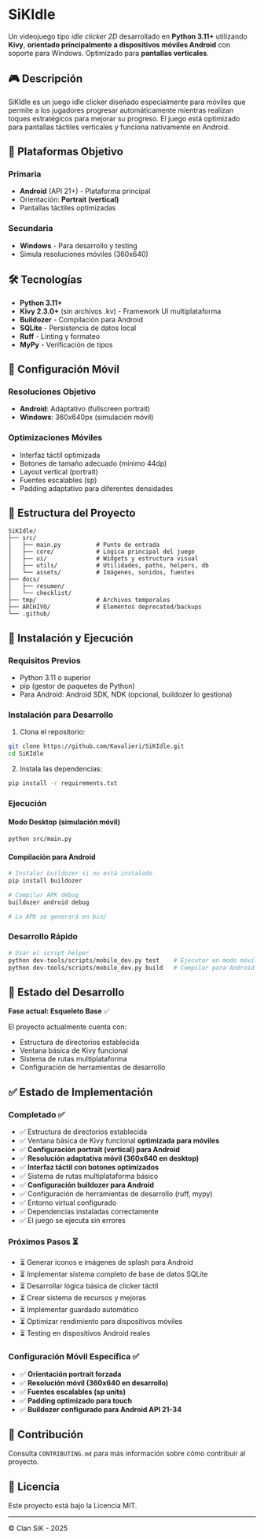 # SiKIdle

Un videojuego tipo *idle clicker 2D* desarrollado en **Python 3.11+** utilizando **Kivy**, **orientado principalmente a dispositivos móviles Android** con soporte para Windows. Optimizado para **pantallas verticales**.

## 🎮 Descripción

SiKIdle es un juego idle clicker diseñado especialmente para móviles que permite a los jugadores progresar automáticamente mientras realizan toques estratégicos para mejorar su progreso. El juego está optimizado para pantallas táctiles verticales y funciona nativamente en Android.

## 📱 Plataformas Objetivo

### Primaria
- **Android** (API 21+) - Plataforma principal
- Orientación: **Portrait (vertical)**
- Pantallas táctiles optimizadas

### Secundaria  
- **Windows** - Para desarrollo y testing
- Simula resoluciones móviles (360x640)

## 🛠️ Tecnologías

- **Python 3.11+**
- **Kivy 2.3.0+** (sin archivos .kv) - Framework UI multiplataforma
- **Buildozer** - Compilación para Android
- **SQLite** - Persistencia de datos local
- **Ruff** - Linting y formateo
- **MyPy** - Verificación de tipos

## 📱 Configuración Móvil

### Resoluciones Objetivo
- **Android**: Adaptativo (fullscreen portrait)
- **Windows**: 360x640px (simulación móvil)

### Optimizaciones Móviles
- Interfaz táctil optimizada
- Botones de tamaño adecuado (mínimo 44dp)
- Layout vertical (portrait)
- Fuentes escalables (sp)
- Padding adaptativo para diferentes densidades

## 📂 Estructura del Proyecto

```
SiKIdle/
├── src/
│   ├── main.py          # Punto de entrada
│   ├── core/            # Lógica principal del juego
│   ├── ui/              # Widgets y estructura visual
│   ├── utils/           # Utilidades, paths, helpers, db
│   └── assets/          # Imágenes, sonidos, fuentes
├── docs/
│   ├── resumen/
│   └── checklist/
├── tmp/                 # Archivos temporales
├── ARCHIVO/             # Elementos deprecated/backups
└── .github/
```

## 🚀 Instalación y Ejecución

### Requisitos Previos

- Python 3.11 o superior
- pip (gestor de paquetes de Python)
- Para Android: Android SDK, NDK (opcional, buildozer lo gestiona)

### Instalación para Desarrollo

1. Clona el repositorio:
```bash
git clone https://github.com/Kavalieri/SiKIdle.git
cd SiKIdle
```

2. Instala las dependencias:
```bash
pip install -r requirements.txt
```

### Ejecución

#### Modo Desktop (simulación móvil)
```bash
python src/main.py
```

#### Compilación para Android
```bash
# Instalar buildozer si no está instalado
pip install buildozer

# Compilar APK debug
buildozer android debug

# La APK se generará en bin/
```

### Desarrollo Rápido
```bash
# Usar el script helper
python dev-tools/scripts/mobile_dev.py test    # Ejecutar en modo móvil
python dev-tools/scripts/mobile_dev.py build   # Compilar para Android
```

## 🎯 Estado del Desarrollo

**Fase actual: Esqueleto Base** ✅

El proyecto actualmente cuenta con:
- Estructura de directorios establecida
- Ventana básica de Kivy funcional
- Sistema de rutas multiplataforma
- Configuración de herramientas de desarrollo

## ✅ Estado de Implementación

### Completado ✅
- ✅ Estructura de directorios establecida
- ✅ Ventana básica de Kivy funcional **optimizada para móviles**
- ✅ **Configuración portrait (vertical) para Android**
- ✅ **Resolución adaptativa móvil (360x640 en desktop)**
- ✅ **Interfaz táctil con botones optimizados**
- ✅ Sistema de rutas multiplataforma básico
- ✅ **Configuración buildozer para Android**
- ✅ Configuración de herramientas de desarrollo (ruff, mypy)
- ✅ Entorno virtual configurado
- ✅ Dependencias instaladas correctamente
- ✅ El juego se ejecuta sin errores

### Próximos Pasos ⏳
- ⏳ Generar iconos e imágenes de splash para Android
- ⏳ Implementar sistema completo de base de datos SQLite
- ⏳ Desarrollar lógica básica de clicker táctil
- ⏳ Crear sistema de recursos y mejoras
- ⏳ Implementar guardado automático
- ⏳ Optimizar rendimiento para dispositivos móviles
- ⏳ Testing en dispositivos Android reales

### Configuración Móvil Específica ✅
- ✅ **Orientación portrait forzada**
- ✅ **Resolución móvil (360x640 en desarrollo)**
- ✅ **Fuentes escalables (sp units)**
- ✅ **Padding optimizado para touch**
- ✅ **Buildozer configurado para Android API 21-34**

## 🤝 Contribución

Consulta `CONTRIBUTING.md` para más información sobre cómo contribuir al proyecto.

## 📄 Licencia

Este proyecto está bajo la Licencia MIT.

---

© Clan SiK - 2025
